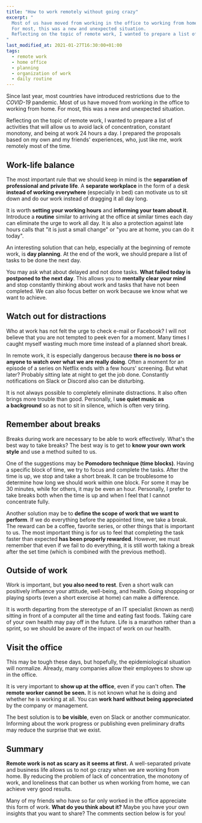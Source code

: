 ```yaml
---
title: "How to work remotely without going crazy"
excerpt: "
  Most of us have moved from working in the office to working from home.
  For most, this was a new and unexpected situation.
  Reflecting on the topic of remote work, I wanted to prepare a list of activities that will allow us to avoid lack of concentration, constant monotony, and being at work 24 hours a day.
"
last_modified_at: 2021-01-27T16:30:00+01:00
tags:
  - remote work
  - home office
  - planning
  - organization of work
  - daily routine
---
```


Since last year, most countries have introduced restrictions due to the *COVID-19* pandemic.
Most of us have moved from working in the office to working from home.
For most, this was a new and unexpected situation.

Reflecting on the topic of remote work, I wanted to prepare a list of activities that will allow us to avoid lack of concentration, constant monotony, and being at work 24 hours a day.
I prepared the proposals based on my own and my friends' experiences, who, just like me, work remotely most of the time.

## Work-life balance

The most important rule that we should keep in mind is the **separation of professional and private life**.
A **separate workplace** in the form of a desk **instead of working everywhere** (especially in bed) can motivate us to sit down and do our work instead of dragging it all day long.

It is worth **setting your working hours** and **informing your team about it**.
Introduce a **routine** similar to arriving at the office at similar times each day can eliminate the urge to work all day.
It is also a protection against late hours calls that "it is just a small change" or "you are at home, you can do it today".

An interesting solution that can help, especially at the beginning of remote work, is **day planning**.
At the end of the work, we should prepare a list of tasks to be done the next day.

You may ask what about delayed and not done tasks.
**What failed today is postponed to the next day**.
This allows you to **mentally clear your mind** and stop constantly thinking about work and tasks that have not been completed.
We can also focus better on work because we know what we want to achieve.

## Watch out for distractions

Who at work has not felt the urge to check e-mail or Facebook?
I will not believe that you are not tempted to peek even for a moment.
Many times I caught myself wasting much more time instead of a planned short break.

In remote work, it is especially dangerous because **there is no boss or anyone to watch over what we are really doing**.
Often a moment for an episode of a series on Netflix ends with a few hours' screening.
But what later? Probably sitting late at night to get the job done.
Constantly notifications on Slack or Discord also can be disturbing.

It is not always possible to completely eliminate distractions.
It also often brings more trouble than good.
Personally, I **use quiet music as a background** so as not to sit in silence, which is often very tiring.

## Remember about breaks

Breaks during work are necessary to be able to work effectively.
What's the best way to take breaks?
The best way is to get to **know your own work style** and use a method suited to us.

One of the suggestions may be **Pomodoro technique (time blocks)**.
Having a specific block of time, we try to focus and complete the tasks.
After the time is up, we stop and take a short break.
It can be troublesome to determine how long we should work within one block.
For some it may be 30 minutes, while for others, it may be even an hour.
Personally, I prefer to take breaks both when the time is up and when I feel that I cannot concentrate fully.

Another solution may be to **define the scope of work that we want to perform**.
If we do everything before the appointed time, we take a break.
The reward can be a coffee, favorite series, or other things that is important to us.
The most important thing is for us to feel that completing the task faster than expected **has been properly rewarded**.
However, we must remember that even if we fail to do everything, it is still worth taking a break after the set time (which is combined with the previous method).

## Outside of work

Work is important, but **you also need to rest**.
Even a short walk can positively influence your attitude, well-being, and health.
Going shopping or playing sports (even a short exercise at home) can make a difference.

It is worth departing from the stereotype of an IT specialist (known as nerd) sitting in front of a computer all the time and eating fast foods.
Taking care of your own health may pay off in the future.
Life is a marathon rather than a sprint, so we should be aware of the impact of work on our health.

## Visit the office

This may be tough these days, but hopefully, the epidemiological situation will normalize.
Already, many companies allow their employees to show up in the office.

It is very important to **show up at the office**, even if you can't often.
**The remote worker cannot be seen.**
It is not known what he is doing and whether he is working at all.
You can **work hard without being appreciated** by the company or management.

The best solution is to **be visible**, even on Slack or another communicator.
Informing about the work progress or publishing even preliminary drafts may reduce the surprise that we exist.

## Summary

**Remote work is not as scary as it seems at first.**
A well-separated private and business life allows us to not go crazy when we are working from home.
By reducing the problem of lack of concentration, the monotony of work, and loneliness that can bother us when working from home, we can achieve very good results.

Many of my friends who have so far only worked in the office appreciate this form of work.
**What do you think about it?**
Maybe you have your own insights that you want to share?
The comments section below is for you!
